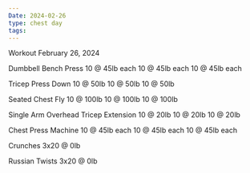 ```yaml
---
Date: 2024-02-26
type: chest day
tags:
---
```


Workout February 26, 2024

Dumbbell Bench Press
10 @ 45lb each
10 @ 45lb each
10 @ 45lb each

Tricep Press Down
10 @ 50lb
10 @ 50lb
10 @ 50lb

Seated Chest Fly
10 @ 100lb
10 @ 100lb
10 @ 100lb

Single Arm Overhead Tricep Extension
10 @ 20lb
10 @ 20lb
10 @ 20lb

Chest Press Machine
10 @ 45lb each
10 @ 45lb each
10 @ 45lb each

Crunches
3x20 @ 0lb

Russian Twists
3x20 @ 0lb